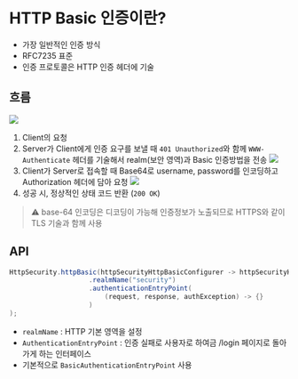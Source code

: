 # HTTP Basic 인증이란?
- 가장 일반적인 인증 방식
- RFC7235 표준
- 인증 프로토콜은 HTTP 인증 헤더에 기술
## 흐름
![](https://i.imgur.com/x7S9Map.png)
1. Client의 요청
2. Server가 Client에게 인증 요구를 보낼 때 `401 Unauthorized`와 함께 `WWW-Authenticate` 헤더를 기술해서 realm(보안 영역)과 Basic 인증방법을 전송
	![](https://i.imgur.com/GwWbC8j.png)
3. Client가 Server로 접속할 때 Base64로 username, password를 인코딩하고 Authorization 헤더에 담아 요청
	![](https://i.imgur.com/zGCBmtP.png)
4. 성공 시, 정상적인 상태 코드 반환 (`200 OK`)

> ⚠️ base-64 인코딩은 디코딩이 가능해 인증정보가 노출되므로 HTTPS와 같이 TLS 기술과 함께 사용
## API
```java
HttpSecurity.httpBasic(httpSecurityHttpBasicConfigurer -> httpSecurityHttpBasicConfigurer
					.realmName("security")
					.authenticationEntryPoint(
						(request, response, authException) -> {}
					)
);
```
- `realmName` : HTTP 기본 영역을 설정
- `AuthenticationEntryPoint` : 인증 실패로 사용자로 하여금 /login 페이지로 돌아가게 하는 인터페이스
- 기본적으로 `BasicAuthenticationEntryPoint` 사용